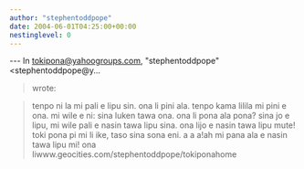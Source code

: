 ```yaml
---
author: "stephentoddpope"
date: 2004-06-01T04:25:00+00:00
nestinglevel: 0
---
```

\---
 In [tokipona@yahoogroups.com](mailto://tokipona@yahoogroups.com), "stephentoddpope"<stephentoddpope@y...
> wrote:

> tenpo ni la mi pali e lipu sin. ona li pini ala. tenpo kama lilila
> mi pini e ona. mi wile e ni: sina luken tawa ona. ona li pona ala
> pona? sina jo e lipu, mi wile pali e nasin tawa lipu sina. ona lijo
> e nasin tawa lipu mute! toki pona pi mi li ike, taso sina sona eni.
> a a a!ah mi pana ala e nasin tawa lipu mi! ona liwww.geocities.com/stephentoddpope/tokiponahome